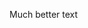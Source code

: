 Much better text


































































































































































































